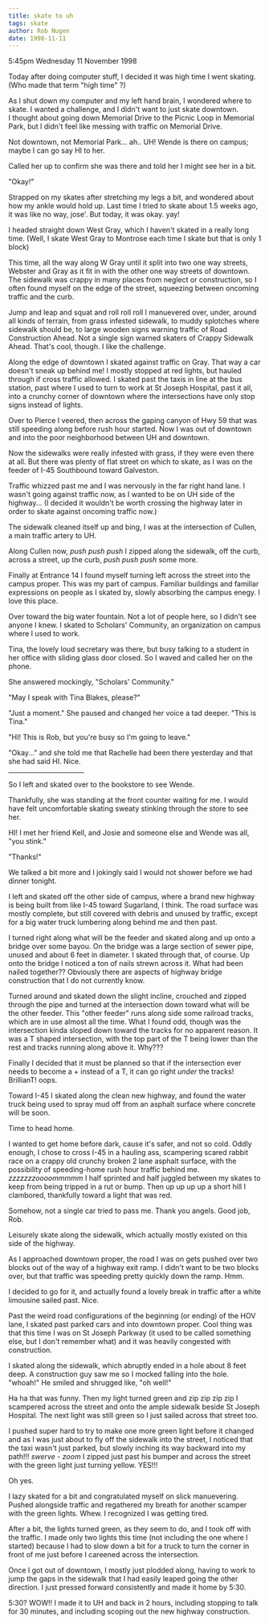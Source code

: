 ```yaml
---
title: skate to uh
tags: skate
author: Rob Nugen
date: 1998-11-11
---
```


<title>Skate to UH main campus</title>

<p class=date>5:45pm Wednesday 11 November 1998</p>

<p>Today after doing computer stuff, I decided it was high time I went skating.  (Who made that term "high time" ?)

<p>As I shut down my computer and my left hand brain, I wondered where to skate.  I wanted a challenge, and I didn't want to just skate downtown.
<br>I thought about going down Memorial Drive to the Picnic Loop in Memorial Park, but I didn't feel like messing with traffic on Memorial Drive.

<p>Not downtown, not Memorial Park... ah.. UH! Wende is there on campus; maybe I can go say HI to her.

<p>Called her up to confirm she was there and told her I might see her in a bit.

<p>"Okay!"

<p>Strapped on my skates after stretching my legs a bit, and wondered about how my ankle would hold up.  Last time I tried to skate about 1.5 weeks ago, it was like no way, jose'.  But today, it was okay.  yay!

<p>I headed straight down West Gray, which I haven't skated in a really long time. (Well, I skate West Gray to Montrose each time I skate but that is only 1 block)

<p>This time, all the way along W Gray until it split into two one way streets, Webster and Gray as it fit in with the other one way streets of downtown. The sidewalk was crappy in many places from neglect or construction, so I often found myself on the edge of the street, squeezing between oncoming traffic and the curb.

<p>Jump and leap and squat and roll roll roll I manuevered over, under, around all kinds of terrain, from grass infested sidewalk, to muddy splotches where sidewalk should be, to large wooden signs warning traffic of Road Construction Ahead. Not a single sign warned skaters of Crappy Sidewalk Ahead.  That's cool, though. I like the challenge.

<p>Along the edge of downtown I skated against traffic on Gray. That way a car doesn't sneak up behind me! I mostly stopped at red lights, but hauled through if cross traffic allowed. I skated past the taxis in line at the bus station, past where I used to turn to work at St Joseph Hospital, past it all, into a crunchy corner of downtown where the intersections have only stop signs instead of lights.

<p>Over to Pierce I veered, then across the gaping canyon of Hwy 59 that was still speeding along before rush hour started. Now I was out of downtown and into the poor neighborhood between UH and downtown.

<p>Now the sidewalks were really infested with grass, if they were even there at all.  But there was plenty of flat street on which to skate, as I was on the feeder of I-45 Southbound toward Galveston.

<p>Traffic whizzed past me and I was nervously in the far right hand lane. I wasn't going against traffic now, as I wanted to be on UH side of the highway... (I decided it wouldn't be worth crossing the highway later in order to skate against oncoming traffic now.)

<p>The sidewalk cleaned itself up and bing, I was at the intersection of Cullen, a main traffic artery to UH. 

<p>Along Cullen now, <em>push push push</em> I zipped along the sidewalk, off the curb, across a street, up the curb, <em>push push push</em> some more.

<p>Finally at Entrance 14 I found myself turning left across the street into the campus proper.  This was my part of campus. Familiar buildings and familiar expressions on people as I skated by, slowly absorbing the campus enegy.  I love this place.

<p>Over toward the big water fountain.  Not a lot of people here, so I didn't see anyone I knew. I skated to Scholars' Community, an organization on campus where I used to work.

<p>Tina, the lovely loud secretary was there, but busy talking to a student in her office with sliding glass door closed. So I waved and called her on the phone.

<p>She answered mockingly, "Scholars' Community."

<p>"May I speak with Tina Blakes, please?"

<p>"Just a moment."   She paused and changed her voice a tad deeper. "This is Tina."

<p>"HI!  This is Rob, but you're busy so I'm going to leave."

<p>"Okay..." and she told me that Rachelle had been there yesterday and that she had said HI.  Nice.

<p><hr width="30%">

<p>So I left and skated over to the bookstore to see Wende.

<p>Thankfully, she was standing at the front counter waiting for me. I would have felt uncomfortable skating sweaty stinking through the store to see her.

<p>HI!  I met her friend Kell, and Josie and someone else and Wende was all, "you stink."

<p>"Thanks!"

<p>We talked a bit more and I jokingly said I would not shower before we had dinner tonight.

<p>I left and skated off the other side of campus, where a brand new highway is being built from like I-45 toward Sugarland, I think.  The road surface was mostly complete, but still covered with debris and unused by traffic, except for a big water truck lumbering along behind me and then past.

<p>I turned right along what will be the feeder and skated along and up onto a bridge over some bayou. On the bridge was a large section of sewer pipe, unused and about 6 feet in diameter. I skated through that, of course. Up onto the bridge I noticed a ton of nails strewn across it. What had been nailed together?? Obviously there are aspects of highway bridge construction that I do not currently know.

<p>Turned around and skated down the slight incline, crouched and zipped through the pipe and turned at the intersection down toward what will be the other feeder. This "other feeder" runs along side some railroad tracks, which are in use almost all the time. What I found odd, though was the intersection kinda sloped down toward the tracks for no apparent reason.  It was a T shaped intersection, with the top part of the T being lower than the rest and tracks running along above it.  Why???

<p>Finally I decided that it must be planned so that if the intersection ever needs to become a + instead of a T, it can go right <em>under</em> the tracks!  BrillianT!  oops.

<p>Toward I-45 I skated along the clean new highway, and found the water truck being used to spray mud off from an asphalt surface where concrete will be soon.

<p>Time to head home.

<p>I wanted to get home before dark, cause it's safer, and not so cold. Oddly enough, I chose to cross I-45 in a hauling ass, scampering scared rabbit race on a crappy old crunchy broken 2 lane asphalt surface, with the possibility of speeding-home rush hour traffic behind me. <em>zzzzzzzoooommmmm</em> I half sprinted and half juggled between my skates to keep from being tripped in a rut or bump. Then up up up up a short hill I clambored, thankfully toward a light that was red.

<p>Somehow, not a single car tried to pass me. Thank you angels.
Good job, Rob.

<p>Leisurely skate along the sidewalk, which actually mostly existed on this side of the highway.

<p>As I approached downtown proper, the road I was on gets pushed over two blocks out of the way of a highway exit ramp. I didn't want to be two blocks over, but that traffic was speeding pretty quickly down the ramp.  Hmm.

<p>I decided to go for it, and actually found a lovely break in traffic after a white limousine sailed past. Nice.

<p>Past the weird road configurations of the beginning (or ending) of the HOV lane, I skated past parked cars and into downtown proper. Cool thing was that this time I was on St Joseph Parkway (it used to be called something else, but I don't remember what) and it was heavily congested with construction.

<p>I skated along the sidewalk, which abruptly ended in a hole about 8 feet deep. A construction guy saw me so I mocked falling into the hole. "whoah!"  He smiled and shrugged like, "oh well!"

<p>Ha ha that was funny.  Then my light turned green and zip zip zip zip I scampered across the street and onto the ample sidewalk beside St Joseph Hospital. The next light was still green so I just sailed across that street too.

<p>I pushed super hard to try to make one more green light before it changed and as I was just about to fly off the sidewalk into the street, I noticed that the taxi wasn't just parked, but slowly inching its way backward into my path!!!  <em>swerve</em> - <em>zoom</em> I zipped just past his bumper and across the street with the green light just turning yellow.  YES!!!

<p>Oh yes.

<p>I lazy skated for a bit and congratulated myself on slick manuevering. Pushed alongside traffic and regathered my breath for another scamper with the green lights. Whew. I recognized I was getting tired.

<p>After a bit, the lights turned green, as they seem to do, and I took off with the traffic.  I made only two lights this time (not including the one where I started) because I had to slow down a bit for a truck to turn the corner in front of me just before I careened across the intersection.

<p>Once I got out of downtown, I mostly just plodded along, having to work to jump the gaps in the sidewalk that I had easily leaped going the other direction.  I just pressed forward consistently and made it home by 5:30.

<p>5:30?  WOW!!  I made it to UH and back in 2 hours, including stopping to talk for 30 minutes, and including scoping out the new highway construction.
</p>
